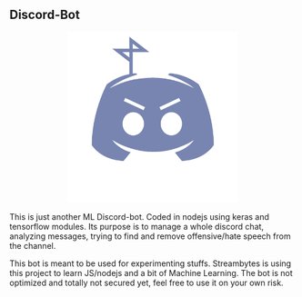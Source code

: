## Discord-Bot
<p style="text-align:center"><img src="icons/logo_bot.png" width="300"></p>
This is just another ML Discord-bot. Coded in nodejs using keras and tensorflow modules.
Its purpose is to manage a whole discord chat, analyzing messages, trying to find and remove offensive/hate speech from the channel.

This bot is meant to be used for experimenting stuffs. Streambytes is using this project to learn JS/nodejs and a bit of Machine Learning.
The bot is not optimized and totally not secured yet, feel free to use it on your own risk.